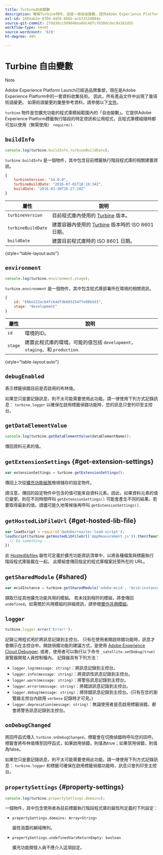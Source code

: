 ```yaml
---
title: Turbine自由變數
description: 瞭解Turbine物件，這是一個自由變數，提供Adobe Experience Platform標籤執行階段專用的資訊和公用程式。
exl-id: 1664ab2e-8704-4a56-8b6b-acb71534084e
source-git-commit: 27dd38cc509040ea9dc40fc7030dcdec9a182d55
workflow-type: tm+mt
source-wordcount: '619'
ht-degree: 49%

---
```


# Turbine 自由變數

>[!NOTE]
>
>Adobe Experience Platform Launch已經過品牌重塑，現在是Adobe Experience Platform中的一套資料收集技術。 因此，所有產品文件中出現了幾項術語變更。 如需術語變更的彙整參考資料，請參閱以下[文件](../term-updates.md)。

`turbine` 物件是您擴充功能的程式庫模組範圍內的「自由變數」。它提供Adobe Experience Platform標籤執行階段的特定資訊和公用程式，且程式庫模組隨時都可加以使用（無需使用） `require()`.

## `buildInfo`

```js
console.log(turbine.buildInfo.turbineBuildDate);
```

`turbine.buildInfo` 是一個物件，其中包含目前標籤執行階段程式庫的相關建置資訊。

```js
{
    turbineVersion: "14.0.0",
    turbineBuildDate: "2016-07-01T18:10:34Z",
    buildDate: "2016-03-30T16:27:10Z"
}
```

| 屬性 | 說明 |
| --- | --- |
| `turbineVersion` | 目前程式庫內使用的 [Turbine](https://www.npmjs.com/package/@adobe/reactor-turbine) 版本。 |
| `turbineBuildDate` | 建置容器內使用的 [Turbine](https://www.npmjs.com/package/@adobe/reactor-turbine) 版本時的 ISO 8601 日期。 |
| `buildDate` | 建置目前程式庫時的 ISO 8601 日期。 |

{style="table-layout:auto"}

## `environment`

```js
console.log(turbine.environment.stage);
```

`turbine.environment` 是一個物件，其中包含程式庫部署所在環境的相關資訊。

```js
{
    id: "ENbe322acb4fc64dfdb603254ffe98b5d3",
    stage: "development"
}
```

| 屬性 | 說明 |
| --- | --- |
| `id` | 環境的ID。 |
| `stage` | 建置此程式庫的環境。可能的值包括 `development`， `staging`、和 `production`. |

{style="table-layout:auto"}

## `debugEnabled`

表示標籤偵錯目前是否啟用的布林值。

如果您只是要記錄訊息，則不太可能需要使用此功能。請一律使用下列方式記錄訊息： `turbine.logger` 以確保在啟用標籤偵錯功能時，您的訊息只會列印至主控台。

## `getDataElementValue`

```js
console.log(turbine.getDataElementValue(dataElementName));
```

傳回資料元素的值。

## `getExtensionSettings` {#get-extension-settings}

```js
var extensionSettings = turbine.getExtensionSettings();
```

傳回上次從[擴充功能組態](./configuration.md)檢視儲存的設定物件。

請注意，傳回的設定物件中包含的值可能來自資料元素。因此，如果資料元素的值已變更，則在不同時間呼叫 `getExtensionSettings()` 可能會產生不同的結果。若要取得最新的值，請儘可能久地等候後再呼叫 `getExtensionSettings()`.

## `getHostedLibFileUrl` {#get-hosted-lib-file}

```js
var loadScript = require('@adobe/reactor-load-script');
loadScript(turbine.getHostedLibFileUrl('AppMeasurement.js')).then(function() {
  // Do something ...
})
```

此 [Hostedlibfiles](./manifest.md) 屬性可定義於擴充功能資訊清單中，以將各種檔案與標籤執行階段程式庫裝載在一起。 此模組會傳回指定的程式庫檔案託管所在的 URL。

## `getSharedModule` {#shared}

```js
var mcidInstance = turbine.getSharedModule('adobe-mcid', 'mcid-instance');
```

擷取已從其他擴充功能共用的模組。 若未找到相符的模組，將會傳回 `undefined`。如需關於共用模組的詳細資訊，請參閱[實作共用模組](./web/shared.md)。

## `logger`

```js
turbine.logger.error('Error!');
```

記錄公用程式用於將訊息記錄到主控台。 只有在使用者開啟除錯功能時，訊息才會顯示在主控台中。開啟偵錯功能的建議方式，是使用 [Adobe Experience Cloud Debugger](https://chrome.google.com/webstore/detail/adobe-experience-cloud-de/ocdmogmohccmeicdhlhhgepeaijenapj?src=propaganda). 或者，使用者可以執行以下命令 `_satellite.setDebug(true)` 瀏覽器開發人員控制檯內。 記錄器具有下列方法：

* `logger.log(message: string)`：將訊息記錄到主控台。
* `logger.info(message: string)`：將資訊性訊息記錄到主控台。
* `logger.warn(message: string)`：將警告訊息記錄到主控台。
* `logger.error(message: string)`：將錯誤訊息記錄到主控台。
* `logger.debug(message: string)`：將除錯訊息記錄到主控台。(只有在您的瀏覽器主控台內啟用 `verbose` 記錄時才可見。)
* `logger.deprecation(message: string)`：無論使用者是否啟用標籤偵錯，都會將警告訊息記錄到主控台。

## `onDebugChanged`

將回呼函式傳入 `turbine.onDebugChanged`，標籤會在切換偵錯時呼叫您的回呼。 標籤會將布林值傳至回呼函式，如果啟用偵錯，則值為true；如果禁用偵錯，則值為false。

如果您只是要記錄訊息，則不太可能需要使用此功能。請一律使用下列方式記錄訊息： `turbine.logger` 和標籤可確保在啟用標籤偵錯功能時，訊息只會列印至主控台。

## `propertySettings` {#property-settings}

```js
console.log(turbine.propertySettings.domains);
```

一個物件，其中包含使用者為目前標籤執行階段程式庫的屬性所定義的下列設定：

* `propertySettings.domains: Array<String>`

   屬性涵蓋的網域陣列。

* `propertySettings.undefinedVarsReturnEmpty: boolean`

   擴充功能開發人員不應介入這項設定。
